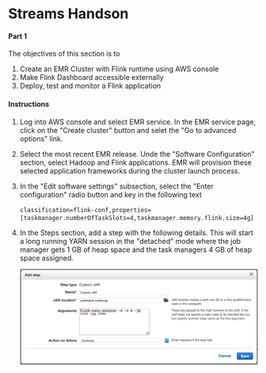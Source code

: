 # Streams Handson

#### Part 1

The objectives of this section is to 

1. Create an EMR Cluster with Flink runtime using AWS console
2. Make Flink Dashboard accessible externally
3. Deploy, test and monitor a Flink application

#### Instructions

1. Log into AWS console and select EMR service. In the EMR service  page,  click on the "Create cluster" button and selet the "Go to advanced options" link.

2. Select the most recent EMR release. Unde the "Software Configuration" section, select Hadoop and Flink applications. EMR will provision these selected application frameworks during the cluster launch process.

3. In the "Edit software settings" subsection, select the "Enter configuration" radio button and key in the following text

   ```
   classification=flink-conf,properties=[taskmanager.numberOfTaskSlots=4,taskmanager.memory.flink.size=4g]
   ```

4. In the Steps section, add a step with the following details.  This will start a long running YARN session in the "detached" mode  where the job manager gets 1 GB of heap space and the task managers 4 GB of heap space assigned. 

   ![Steps configuration](https://github.com/rspamzn/streams-handson/blob/master/resources/Screenshot%202020-09-16%20at%2010.17.20%20PM.png)

   




